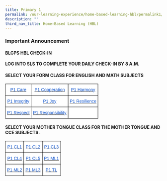 ```yaml
---
title: Primary 1
permalink: /our-learning-experience/home-based-learning-hbl/permalink1/
description: ""
third_nav_title: Home–Based Learning (HBL)
---
```

### Important&nbsp;Announcement

#### BLGPS HBL CHECK-IN

**LOG INTO SLS TO COMPLETE YOUR DAILY CHECK-IN BY 8 A.M.**

#### SELECT YOUR FORM CLASS FOR&nbsp;ENGLISH AND MATH SUBJECTS&nbsp;

<style type="text/css">
.tg  {border-collapse:collapse;border-spacing:0;}
.tg td{border-color:black;border-style:solid;border-width:1px;font-family:Arial, sans-serif;font-size:14px;
  overflow:hidden;padding:10px 5px;word-break:normal;}
.tg th{border-color:black;border-style:solid;border-width:1px;font-family:Arial, sans-serif;font-size:14px;
  font-weight:normal;overflow:hidden;padding:10px 5px;word-break:normal;}
.tg .tg-db9x{background-color:#FFF;color:#15C;text-align:center;text-decoration:underline;vertical-align:top}
.tg .tg-ktyi{background-color:#FFF;text-align:left;vertical-align:top}
</style>
<table class="tg">
<thead>
  <tr>
    <th class="tg-db9x"><a href="https://docs.google.com/document/d/1fvufxBBncbTGpg158rUsUSipkt7fJCgt/edit"><span style="color:#15C;background-color:transparent">P1 Care</span></a></th>
    <th class="tg-db9x"><a href="https://docs.google.com/document/d/1Crbc-XfQ6Px25MI9lQNZXW9pI6cion9ne28xJ67pgfY/edit"><span style="color:#15C;background-color:transparent">P1 Cooperation</span></a></th>
    <th class="tg-db9x"><a href="https://docs.google.com/document/d/1ippmPte3FvBRydK4KkFeNeEwuum9qBIcsg0O6oEKY5U/edit"><span style="color:#15C;background-color:transparent">P1 Harmony</span></a></th>
  </tr>
</thead>
<tbody>
  <tr>
    <td class="tg-db9x"><a href="https://docs.google.com/document/d/1wWses2_iUYKfsZ-Fpt6tptwnN94kgqfvmTbXi94Ow5I/edit"><span style="color:#15C;background-color:transparent">P1 Integrity</span></a></td>
    <td class="tg-db9x"><a href="https://docs.google.com/document/d/1yJw7okCaWeqIH9vuXPsbvEdfUy6lwgeYp5UmYekinS8/edit"><span style="color:#15C;background-color:transparent">P1 Joy</span></a></td>
    <td class="tg-db9x"><a href="https://docs.google.com/document/d/133aP3J42vk2ZJuGrxqrJs4EhtdAY_ANlXC2claDOc3Q/edit"><span style="color:#15C;background-color:transparent">P1 Resilience</span></a></td>
  </tr>
  <tr>
    <td class="tg-db9x"><a href="https://docs.google.com/document/d/13xeNvH6Hyzpz9yy2Lw0jzOwQP0Ta4TU5U0_xUYj5uug/edit"><span style="color:#15C;background-color:transparent">P1 Respect</span></a></td>
    <td class="tg-db9x"><a href="https://docs.google.com/document/d/17pGqaPCPeomxtne10xufb4cyyWx6Vu5MSc5IsBA-DQ0/edit"><span style="color:#15C;background-color:transparent">P1 Responsibility</span></a></td>
    <td class="tg-ktyi"></td>
  </tr>
</tbody>
</table>

#### SELECT YOUR MOTHER TONGUE CLASS FOR THE MOTHER TONGUE AND CCE SUBJECTS.

<style type="text/css">
.tg  {border-collapse:collapse;border-spacing:0;}
.tg td{border-color:black;border-style:solid;border-width:1px;font-family:Arial, sans-serif;font-size:14px;
  overflow:hidden;padding:10px 5px;word-break:normal;}
.tg th{border-color:black;border-style:solid;border-width:1px;font-family:Arial, sans-serif;font-size:14px;
  font-weight:normal;overflow:hidden;padding:10px 5px;word-break:normal;}
.tg .tg-db9x{background-color:#FFF;color:#15C;text-align:center;text-decoration:underline;vertical-align:top}
</style>
<table class="tg">
<thead>
  <tr>
    <th class="tg-db9x"><a href="https://docs.google.com/document/d/1NVgrAigDC5Pzc2J9tXUDNcwAuQnD1u1vQRkH5taOGGU/edit"><span style="color:#15C;background-color:transparent">P1 CL1</span></a></th>
    <th class="tg-db9x"><a href="https://docs.google.com/document/d/1Q7XpGOhiwoIaeSzEmUaeUnASPife17aWhTQe4Qq2SoE/edit"><span style="color:#15C;background-color:transparent">P1 CL2</span></a></th>
    <th class="tg-db9x"><a href="https://docs.google.com/document/d/1tN5QjknML9I-1QzR17dFuvz1pnQg5b3mKXDbX1lcqQM/edit"><span style="color:#15C;background-color:transparent">P1 CL3</span></a></th>
  </tr>
</thead>
<tbody>
  <tr>
    <td class="tg-db9x"><a href="https://docs.google.com/document/d/16ROq1tWCp0axAMuipuejoOlByimzn9V9uL42zgA3JEs/edit"><span style="color:#15C;background-color:transparent">P1 CL4</span></a></td>
    <td class="tg-db9x"><a href="https://docs.google.com/document/d/1dX85xvlr_GWJu-3ttR22mH4IpkGWrYLqk7l_Cw4qOEE/edit"><span style="color:#15C;background-color:transparent">P1 CL5</span></a></td>
    <td class="tg-db9x"><a href="https://docs.google.com/document/d/1wnJrhixW5F-sU5Y3X6Udw77NPyp68R1tVfwSmE7lorw/edit"><span style="color:#15C;background-color:transparent">P1 ML1</span></a><span style="background-color:transparent"> </span></td>
  </tr>
  <tr>
    <td class="tg-db9x"><a href="https://docs.google.com/document/d/1HrPSmc_2MBF66UBBr6bVqG4VA5QFAPRCr7vZ5b-wIJc/edit"><span style="color:#15C;background-color:transparent">P1 ML2</span></a></td>
    <td class="tg-db9x"><a href="https://docs.google.com/document/d/1XyZN7raA0d64TJLkM451BlBwe4If9xAAdoot3SNwB30/edit"><span style="color:#15C;background-color:transparent">P1 ML3</span></a></td>
    <td class="tg-db9x"><a href="https://docs.google.com/document/d/1odi_qOj2xgoTPQxFt31nZY3aUbX52tZFaRXXDZ4KTFk/edit"><span style="color:#15C;background-color:transparent">P1 TL</span></a></td>
  </tr>
</tbody>
</table>